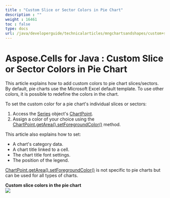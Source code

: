 ```yaml
---
title : "Custom Slice or Sector Colors in Pie Chart" 
description : "" 
weight : 16461 
toc : false
type: docs
url: /java/developerguide/technicalarticles/mngchartsandshapes/custom+slice+or+sector+colors+in+pie+chart/
---
```


# Aspose.Cells for Java : Custom Slice or Sector Colors in Pie Chart


This article explains how to add custom colors to pie chart slices/sectors. By default, pie charts use the Microsoft Excel default template. To use other colors, it is possible to redefine the colors in the chart.

To set the custom color for a pie chart's individual slices or sectors:

1.  Access the [Series](https://apireference.aspose.com/java/cells/com.aspose.cells/Series) object's [ChartPoint](https://apireference.aspose.com/java/cells/com.aspose.cells/ChartPoint).
2.  Assign a color of your choice using the [ChartPoint.getArea().setForegroundColor()](https://apireference.aspose.com/java/cells/com.aspose.cells/area#ForegroundColor) method.

This article also explains how to set:

*   A chart's category data.
*   A chart title linked to a cell.
*   The chart title font settings.
*   The position of the legend.

[ChartPoint.getArea().setForegroundColor()](https://apireference.aspose.com/java/cells/com.aspose.cells/area#ForegroundColor) is not specific to pie charts but can be used for all types of charts.

**Custom slice colors in the pie chart**  
![](https://docs2.aspose.com/cells/java/attachments/5276686/5472852.png)


